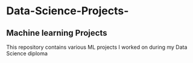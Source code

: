 # Data-Science-Projects-
## Machine learning Projects 
This repository contains various ML projects I worked on during my Data Science diploma
